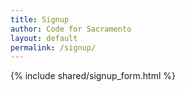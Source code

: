 ```yaml
---
title: Signup
author: Code for Sacramento
layout: default
permalink: /signup/
---
```


{% include shared/signup_form.html %}